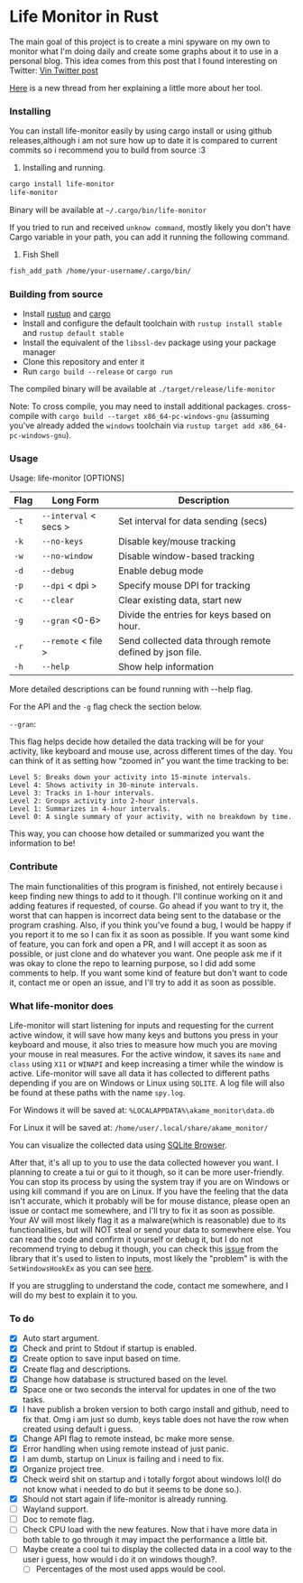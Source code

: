 # Life Monitor in Rust

The main goal of this project is to create a mini spyware on my own to monitor what I'm doing daily and create some graphs about it to use in a personal blog. This idea comes from this post that I found interesting on Twitter: [Vin Twitter post](https://x.com/vin_acct/status/1807973375014506597)

[Here](https://x.com/vin_acct/status/1876088761664385346) is a new thread from her explaining a little more about her tool.

### Installing

You can install life-monitor easily by using cargo install or using github releases,although i am not sure how up to date it is compared to current commits so i recommend you to build from source :3

1. Installing and running.

```bash
cargo install life-monitor
life-monitor
```

Binary will be available at `~/.cargo/bin/life-monitor` 

If you tried to run and received `unknow command`, mostly likely you don't have Cargo variable in your path, you can add it running the following command.

1. Fish Shell

```bash
fish_add_path /home/your-username/.cargo/bin/
```

### Building from source

- Install [rustup](https://rustup.rs/) and [cargo](https://github.com/rust-lang/cargo/)
- Install and configure the default toolchain with `rustup install stable` and `rustup default stable`
- Install the equivalent of the `libssl-dev` package using your package manager
- Clone this repository and enter it
- Run `cargo build --release` or `cargo run`

The compiled binary will be available at `./target/release/life-monitor`

<a id="compiling-windows"></a>
Note: To cross compile, you may need to install additional packages. cross-compile with `cargo build --target x86_64-pc-windows-gnu` (assuming you've already added the `windows` toolchain via `rustup target add x86_64-pc-windows-gnu`).

### Usage
Usage: life-monitor [OPTIONS]

| Flag | Long Form | Description |
| --- | --- | --- |
| `-t` | `--interval` < secs > | Set interval for data sending (secs) |
| `-k` | `--no-keys `| Disable key/mouse tracking |
| `-w` | `--no-window`  | Disable window-based tracking |
| `-d` | `--debug` | Enable debug mode |
| `-p` | `--dpi` < dpi > | Specify mouse DPI for tracking |
| `-c` | `--clear`  | Clear existing data, start new |
| `-g` | `--gran` <0-6>| Divide the entries for keys based on hour. |
| `-r` | `--remote` < file > | Send collected data through remote defined by json file. |
| `-h` | `--help` | Show help information |

More detailed descriptions can be found running with --help flag.

For the API and the `-g` flag check the section below.

`--gran`:

This flag helps decide how detailed the data tracking will be for your activity, like keyboard and mouse use, across different times of the day. You can think of it as setting how “zoomed in” you want the time tracking to be:

    Level 5: Breaks down your activity into 15-minute intervals.
    Level 4: Shows activity in 30-minute intervals.
    Level 3: Tracks in 1-hour intervals.
    Level 2: Groups activity into 2-hour intervals.
    Level 1: Summarizes in 4-hour intervals.
    Level 0: A single summary of your activity, with no breakdown by time.

This way, you can choose how detailed or summarized you want the information to be!

### Contribute

The main functionalities of this program is finished, not entirely because i keep finding new things to add to it though. I'll continue working on it and adding features if requested, of course. Go ahead if you want to try it, the worst that can happen is incorrect data being sent to the database or the program crashing. Also, if you think you've found a bug, I would be happy if you report it to me so I can fix it as soon as possible. If you want some kind of feature, you can fork and open a PR, and I will accept it as soon as possible, or just clone and do whatever you want. One people ask me if it was okay to clone the repo to learning purpose, so I did add some comments to help. If you want some kind of feature but don't want to code it, contact me or open an issue, and I'll try to add it as soon as possible.

### What life-monitor does

Life-monitor will start listening for inputs and requesting for the current active window, it will save how many keys and buttons you press in your keyboard and mouse, it also tries to measure how much you are moving your mouse in real measures. For the active window, it saves its `name` and `class` using `X11` or `WINAPI` and keep increasing a timer while the window is active. Life-monitor will save all data it has collected to different paths depending if you are on Windows or Linux using `SQLITE`. A log file will also be found at these paths with the name `spy.log`.

For Windows it will be saved at: `%LOCALAPPDATA%\akame_monitor\data.db`

For Linux it will be saved at: `/home/user/.local/share/akame_monitor/`

You can visualize the collected data using [SQLite Browser](https://sqlitebrowser.org/).

After that, it's all up to you to use the data collected however you want. I planning to create a tui or gui to it though, so it can be more user-friendly. You can stop its process by using the system tray if you are on Windows or using kill command if you are on Linux. If you have the feeling that the data isn't accurate, which it probably will be for mouse distance, please open an issue or contact me somewhere, and I'll try to fix it as soon as possible. Your AV will most likely flag it as a malware(which is reasonable) due to its functionalities, but will NOT steal or send your data to somewhere else. You can read the code and confirm it yourself or debug it, but I do not recommend trying to debug it though, you can check this [issue](https://github.com/Narsil/rdev/issues/128) from the library that it's used to listen to inputs, most likely the "problem" is with the `SetWindowsHookEx` as you can see [here](https://developercommunity.visualstudio.com/t/debugging-with-keyboard-very-slow/42018).

If you are struggling to understand the code, contact me somewhere, and I will do my best to explain it to you.

### To do

- [x]  Auto start argument.
- [x]  Check and print to Stdout if startup is enabled.
- [x]  Create option to save input based on time.
  - [x]  Create flag and descriptions.
  - [x]  Change how database is structured based on the level.
- [x] Space one or two seconds the interval for updates in one of the two tasks.
- [x] I have publish a broken version to both cargo install and github, need to fix that. Omg i am just so dumb, keys table does not have the row when created using default i guess.
- [x] Change API flag to remote instead, bc make more sense.
- [x]  Error handling when using remote instead of just panic.
- [x] I am dumb, startup on Linux is failing and i need to fix.
- [x] Organize project tree.
- [x] Check weird shit on startup and i totally forgot about windows lol(I do not know what i needed to do but it seems to be done so.).
- [x] Should not start again if life-monitor is already running.
- [ ] Wayland support.
- [ ] Doc to remote flag.
- [ ] Check CPU load with the new features. Now that i have more data in both table to go through it may impact the performance a little bit. 
- [ ] Maybe create a cool tui to display the collected data in a cool way to the user i guess, how would i do it on windows though?.
  - [ ] Percentages of the most used apps would be cool.
